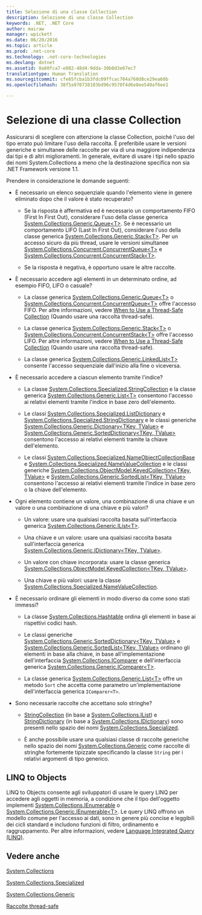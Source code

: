 ```yaml
---
title: Selezione di una classe Collection
description: Selezione di una classe Collection
keywords: .NET, .NET Core
author: mairaw
manager: wpickett
ms.date: 06/20/2016
ms.topic: article
ms.prod: .net-core
ms.technology: .net-core-technologies
ms.devlang: dotnet
ms.assetid: 0a60fca7-e082-48d4-9dda-30b0d3e67ec7
translationtype: Human Translation
ms.sourcegitcommit: cfe65fcba1b3fdc09ffcac704a760d8ce29ea60b
ms.openlocfilehash: 38f5a970738103bd96c9570f4d6e8ee540af6ee1

---
```


# <a name="selecting-a-collection-class"></a>Selezione di una classe Collection

Assicurarsi di scegliere con attenzione la classe Collection, poiché l'uso del tipo errato può limitare l'uso della raccolta. È preferibile usare le versioni generiche e simultanee delle raccolte per via di una maggiore indipendenza dai tipi e di altri miglioramenti. In generale, evitare di usare i tipi nello spazio dei nomi System.Collections a meno che la destinazione specifica non sia .NET Framework versione 1.1. 

Prendere in considerazione le domande seguenti:

* È necessario un elenco sequenziale quando l'elemento viene in genere eliminato dopo che il valore è stato recuperato? 

    * Se la risposta è affermativa ed è necessario un comportamento FIFO (First In First Out), considerare l'uso della classe generica [System.Collections.Generic.Queue&lt;T&gt;](https://docs.microsoft.com/dotnet/core/api/System.Collections.Generic.Queue-1). Se è necessario un comportamento LIFO (Last In First Out), considerare l'uso della classe generica [System.Collections.Generic.Stack&lt;T&gt;](https://docs.microsoft.com/dotnet/core/api/System.Collections.Generic.Stack-1). Per un accesso sicuro da più thread, usare le versioni simultanee [System.Collections.Concurrent.ConcurrentQueue&lt;T&gt;](https://docs.microsoft.com/dotnet/core/api/System.Collections.Concurrent.ConcurrentQueue-1) e [System.Collections.Concurrent.ConcurrentStack&lt;T&gt;](https://docs.microsoft.com/dotnet/core/api/System.Collections.Concurrent.ConcurrentStack-1).
    
    * Se la risposta è negativa, è opportuno usare le altre raccolte.
    
* È necessario accedere agli elementi in un determinato ordine, ad esempio FIFO, LIFO o casuale?

    * La classe generica [System.Collections.Generic.Queue&lt;T&gt;](https://docs.microsoft.com/dotnet/core/api/System.Collections.Generic.Queue-1) o [System.Collections.Concurrent.ConcurrentQueue&lt;T&gt;](https://docs.microsoft.com/dotnet/core/api/System.Collections.Concurrent.ConcurrentQueue-1) offre l'accesso FIFO. Per altre informazioni, vedere [When to Use a Thread-Safe Collection](threadsafe/when-to-use-a-thread-safe-collection.md) (Quando usare una raccolta thread-safe).
    
    * La classe generica [System.Collections.Generic.Stack&lt;T&gt;](https://docs.microsoft.com/dotnet/core/api/System.Collections.Generic.Stack-1) o [System.Collections.Concurrent.ConcurrentStack&lt;T&gt;](https://docs.microsoft.com/dotnet/core/api/System.Collections.Concurrent.ConcurrentStack-1) offre l'accesso LIFO. Per altre informazioni, vedere [When to Use a Thread-Safe Collection](threadsafe/when-to-use-a-thread-safe-collection.md) (Quando usare una raccolta thread-safe).
    
    * La classe generica [System.Collections.Generic.LinkedList&lt;T&gt;](https://docs.microsoft.com/dotnet/core/api/System.Collections.Generic.LinkedList-1) consente l'accesso sequenziale dall'inizio alla fine o viceversa.
    
* È necessario accedere a ciascun elemento tramite l'indice? 

    * La classe [System.Collections.Specialized.StringCollection](https://docs.microsoft.com/dotnet/core/api/System.Collections.Specialized.StringCollection) e la classe generica [System.Collections.Generic.List&lt;T&gt;](https://docs.microsoft.com/dotnet/core/api/System.Collections.Generic.List-1) consentono l'accesso ai relativi elementi tramite l'indice in base zero dell'elemento. 
    
    * Le classi [System.Collections.Specialized.ListDictionary](https://docs.microsoft.com/dotnet/core/api/System.Collections.Specialized.ListDictionary) e [System.Collections.Specialized.StringDictionary](https://docs.microsoft.com/dotnet/core/api/System.Collections.Specialized.StringDictionary) e le classi generiche [System.Collections.Generic.Dictionary&lt;TKey, TValue&gt;](https://docs.microsoft.com/dotnet/core/api/System.Collections.Generic.Dictionary-2) e [System.Collections.Generic.SortedDictionary&lt;TKey, TValue&gt;](https://docs.microsoft.com/dotnet/core/api/System.Collections.Generic.SortedDictionary-2) consentono l'accesso ai relativi elementi tramite la chiave dell'elemento.
    
    * Le classi [System.Collections.Specialized.NameObjectCollectionBase](https://docs.microsoft.com/dotnet/core/api/System.Collections.Specialized.NameObjectCollectionBase) e [System.Collections.Specialized.NameValueCollection](https://docs.microsoft.com/dotnet/core/api/System.Collections.Specialized.NameValueCollection) e le classi generiche [System.Collections.ObjectModel.KeyedCollection&lt;TKey, TValue&gt;](https://docs.microsoft.com/dotnet/core/api/System.Collections.ObjectModel.KeyedCollection-2) e [System.Collections.Generic.SortedList&lt;TKey, TValue&gt;](https://docs.microsoft.com/dotnet/core/api/System.Collections.Generic.SortedList-2) consentono l'accesso ai relativi elementi tramite l'indice in base zero o la chiave dell'elemento.
    
* Ogni elemento contiene un valore, una combinazione di una chiave e un valore o una combinazione di una chiave e più valori? 

    * Un valore: usare una qualsiasi raccolta basata sull'interfaccia generica [System.Collections.Generic.IList&lt;T&gt;](https://docs.microsoft.com/dotnet/core/api/System.Collections.Generic.IList-1).
    
    * Una chiave e un valore: usare una qualsiasi raccolta basata sull'interfaccia generica [System.Collections.Generic.IDictionary&lt;TKey, TValue&gt;](https://docs.microsoft.com/dotnet/core/api/System.Collections.Generic.IDictionary-2).
    
    * Un valore con chiave incorporata: usare la classe generica [System.Collections.ObjectModel.KeyedCollection&lt;TKey, TValue&gt;](https://docs.microsoft.com/dotnet/core/api/System.Collections.ObjectModel.KeyedCollection-2).
    
    * Una chiave e più valori: usare la classe [System.Collections.Specialized.NameValueCollection](https://docs.microsoft.com/dotnet/core/api/System.Collections.Specialized.NameValueCollection).
    
* È necessario ordinare gli elementi in modo diverso da come sono stati immessi? 

    * La classe [System.Collections.Hashtable](https://docs.microsoft.com/dotnet/core/api/System.Collections.Hashtable) ordina gli elementi in base ai rispettivi codici hash.
    
    * Le classi generiche [System.Collections.Generic.SortedDictionary&lt;TKey, TValue&gt;](https://docs.microsoft.com/dotnet/core/api/System.Collections.Generic.SortedDictionary-2) e [System.Collections.Generic.SortedList&lt;TKey, TValue&gt;](https://docs.microsoft.com/dotnet/core/api/System.Collections.Generic.SortedList-2) ordinano gli elementi in base alla chiave, in base all'implementazione dell'interfaccia [System.Collections.IComparer](https://docs.microsoft.com/dotnet/core/api/System.Collections.IComparer) e dell'interfaccia generica [System.Collections.Generic.IComparer&lt;T&gt;](https://docs.microsoft.com/dotnet/core/api/System.Collections.Generic.IComparer-1).
    
    * La classe generica [System.Collections.Generic.List&lt;T&gt;](https://docs.microsoft.com/dotnet/core/api/System.Collections.Generic.List-1) offre un metodo `Sort` che accetta come parametro un'implementazione dell'interfaccia generica `IComparer<T>`.
    
* Sono necessarie raccolte che accettano solo stringhe? 

    * [StringCollection](https://docs.microsoft.com/dotnet/core/api/System.Collections.Specialized.StringCollection) (in base a [System.Collections.IList](https://docs.microsoft.com/dotnet/core/api/System.Collections.IList)) e [StringDictionary](https://docs.microsoft.com/dotnet/core/api/System.Collections.Specialized.StringDictionary) (in base a [System.Collections.IDictionary](https://docs.microsoft.com/dotnet/core/api/System.Collections.IDictionary)) sono presenti nello spazio dei nomi [System.Collections.Specialized](https://docs.microsoft.com/dotnet/core/api/System.Collections.Specialized). 
    
    * È anche possibile usare una qualsiasi classe di raccolte generiche nello spazio dei nomi [System.Collections.Generic](https://docs.microsoft.com/dotnet/core/api/System.Collections.Generic) come raccolte di stringhe fortemente tipizzate specificando la classe `String` per i relativi argomenti di tipo generico.
    
## <a name="linq-to-objects"></a>LINQ to Objects

LINQ to Objects consente agli sviluppatori di usare le query LINQ per accedere agli oggetti in memoria, a condizione che il tipo dell'oggetto implementi [System.Collections.IEnumerable](https://docs.microsoft.com/dotnet/core/api/System.Collections.IEnumerable) o [System.Collections.Generic.IEnumerable&lt;T&gt;](https://docs.microsoft.com/dotnet/core/api/System.Collections.Generic.IEnumerable-1). Le query LINQ offrono un modello comune per l'accesso ai dati, sono in genere più concise e leggibili dei cicli standard e includono funzioni di filtro, ordinamento e raggruppamento. Per altre informazioni, vedere [Language Integrated Query (LINQ)](../../csharp/linq.md).

## <a name="see-also"></a>Vedere anche

[System.Collections](https://docs.microsoft.com/dotnet/core/api/System.Collections)

[System.Collections.Specialized](https://docs.microsoft.com/dotnet/core/api/System.Collections.Specialized)

[System.Collections.Generic](https://docs.microsoft.com/dotnet/core/api/System.Collections.Generic)

[Raccolte thread-safe](threadsafe/index.md)



<!--HONumber=Nov16_HO3-->


